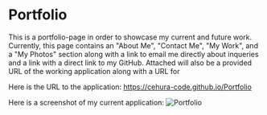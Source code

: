 # Portfolio
This is a portfolio-page in order to showcase my current 
and future work. 
Currently, this page contains an "About Me", "Contact Me", "My Work", and a "My Photos" section
along with a link to email me directly about inqueries and a link with a direct link to my GitHub.
Attached will also be a provided URL of the working application along with a URL for


Here is the URL to the application:
https://cehura-code.github.io/Portfolio

Here is a screenshot of my current application:
![Portfolio](https://github.com/Cehura-Code/Portfolio/assets/134533516/ee407832-42e7-4b77-be3e-b18eb054629a)


